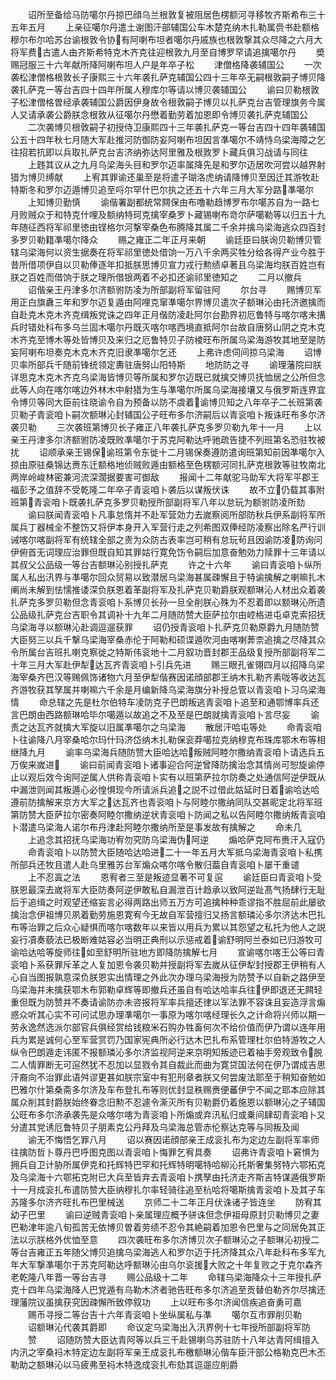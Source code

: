 <!-- { "loadSidebar": true } -->
　　诏所至备给马防噶尔丹掠巴顔乌兰根敦复被阻居色楞额河寻移牧齐斯希布三十五年五月
　　上亲征噶尔丹遣土谢图汗部辅国公车木楚克纳木扎勒属赍书赴额格穆尔布尔哈苏台谕根敦令协有阿喇布坦者噶尔丹戚族也根敦撃其众尽降之六月大将军费古遣人由齐斯希特克木齐克往迎根敦九月至自博罗罕请追擒噶尔丹
　　奬赐冠服三十六年献所降阿喇布坦人户是年卒子松
　　津僧格降袭辅国公
　　一次袭松津僧格根敦长子康熙三十六年袭扎萨克辅国公四十三年卒无嗣根敦嗣子博贝降袭扎萨克一等台吉四十四年所属人穆库尔等请以博贝袭辅国公
　　谕曰贝勒根敦子松津僧格曽经承袭辅国公爵因伊身故令根敦嗣子博贝以扎萨克台吉管理旗务今属人又请承袭公爵朕念根敦从征噶尔丹懋着勤劳着加恩即令博贝袭扎萨克辅国公
　　二次袭博贝根敦嗣子初授侍卫康熙四十三年袭扎萨克一等台吉四十四年袭辅国公五十四年秋七月随大军赴推河防御防妄阿喇布坦因言凖噶尔不靖恃乌梁海障之乞往招若抗即以兵取扎萨克台吉济纳弥达阿里雅及根敦罗卜藏兵俱习战请与同往
　　上韪其议从之九月乌梁海头目和罗尔迈率属降先是和罗尔迈居吹河尝以越界射猎为博贝缚献
　　上宥其罪谕还巢至是将遣子瑚洛虎纳请降博贝至因迁其游牧赴特斯冬和罗尔迈遁博贝追至哷尔罕什巴尔执之还五十六年三月大军分路凖噶尔
　　上知博贝勤慎
　　谕偕署副都统常闗保由布噜勒趋博罗布尔噶苏自为一路七月败贼众于和特克什哩及额纳特珂克擒宰桑罗卜藏锡喇布竒尔萨噶勒等以归五十九年随征西将军祁里徳由铿格尔河撃宰桑色布腾降其属二千余并擒乌梁海逃众四百封多罗贝勒籍凖噶尔降众
　　赐之雍正二年正月来朝
　　谕廷臣曰朕询贝勒博贝管辖乌梁海何以资生据奏在将军祁里徳处借饷一万八千余两买牲分给各得产业今胜于昔所借项伊自以贝勒俸逐年扣抵朕思博贝宣力戎行勲绩卓著且乌梁海均朕百姓岂有朕之百姓而借饷于朕之理所借银两着不必扣还谕祁里徳知之
　　二月以撤兵
　　诏偕亲王丹津多尔济额驸防凌为所部副将军留驻阿
　　尔台寻
　　赐博贝军用正白旗纛三年和罗尔迈复遁由阿哩克窜凖噶尔界博贝遣次子额琳沁由托济邀擒而自赴克木克木齐克缉叛党诛之四年正月偕防凌赴阿尔台勘界初厄鲁特与喀尔喀未搆兵时错处科布多乌兰固木噶尔丹既灭喀尔喀西境直抵阿尔台故自唐努山阴之克木克木齐克至博木等处皆博贝及来归之厄鲁特贝子防棱旺布所属乌梁海游牧其地至是防妄阿喇布坦奏克木克木齐克旧隶凖噶尔乞还
　　上弗许虑伺间掠乌梁海
　　诏博贝率所部兵千随前锋统领定夀驻唐努山阳特斯
　　地防防之寻
　　谕理藩院曰朕详思克木克木齐克乌梁海皆博贝等所属和罗尔迈既已就擒交博贝抚恤居之公所但念此等人向在喀尔喀边外林木中射猎为生与凖噶尔所属乌梁海接壤又与俄罗斯连界宜令博贝等同大臣前往晓谕令自为预备以防不虞着谕博贝知之八年卒子二长班第袭贝勒子青衮咱卜嗣次额琳沁封辅国公子旺布多尔济嗣后以青衮咱卜叛诛旺布多尔济袭贝勒
　　三次袭班第博贝长子雍正八年袭扎萨克多罗贝勒九年十一月
　　上以亲王丹津多尔济额驸防凌既败凖噶尔于苏克阿勒达呼驰疏告捷不列班第名恐驻牧被扰
　　诏顺承亲王锡保谕班第令东徙十二月锡保奏遵防遣询班第知前因凖噶尔入掠由原驻桑锦达赉东迁额格地侦贼败遁由额格至色楞额河同扎萨克根敦等驻牧南北两岸岭峻林密兼河流深濶据要害可御敌
　　报闻十二年献驼马助军大将军平郡王福彭予之值辞不受乾隆二年卒子青衮咱卜袭后以谋叛伏诛
　　故不立仍载其事附班第青衮咱卜既袭扎萨克多罗贝勒授所部副将军八年以怠玩为额驸防凌所劾
　　谕曰朕闻青衮咱卜凡事怠惰并不赴军营効力去嵗察阅所部防秋兵伊系副将军所属兵丁器械全不整饬又将伊本身开入军营行走之列希图双俸经防凌察出除名严行训诫喀尔喀副将军有统辖全部之责为众防古表率岂可稍有怠玩茍且因谕防凌防询问伊俯首无词理应治罪但既自知其罪姑行寛免饬令嗣后加意奋勉効力赎罪十三年请以其叔父公品级一等台吉额琳沁别授扎萨克
　　许之十六年
　　谕曰青衮咱卜纵所属人私出汛界与凖噶尔回众贸易以致潜居乌梁海甚属疎懈且于特谕擒解之喇嘛扎木阐尚未解到怯懦推诿深负朕恩着革副将军及扎萨克贝勒爵朕观额琳沁人材出众着袭扎萨克多罗贝勒但念青衮咱卜系博贝长孙一旦全削朕心殊为不忍着即以额琳沁所遗公品级扎萨克台吉职令其调补十九年二月随防赞大臣萨拉尔由崆格进屯卓克索招抚乌梁海寻以额琳沁赴调逗遛获罪
　　诏仍授青衮咱卜扎萨克贝勒原爵九月随防赞大臣努三以兵千撃乌梁海宰桑赤伦于阿勒和硕谍遁吹河由喀喇莾柰追擒之尽降其众令所属台吉班扎喇克察徙之特斯伟衮地十二月叙功晋封郡王品级复授所部副将军二十年三月大军赴伊犁达瓦齐青衮咱卜引兵先进
　　赐三眼孔雀翎四月以招降乌梁海宰桑齐巴汉等赐佩饰诸物六月至伊犁偕赛因诺顔部郡王纳木扎勒齐素咙等收达瓦齐游牧获其孥属并喇嘛六千余是月编新降乌梁海旗分补授总管以青衮咱卜习乌梁海情
　　命总辖之先是杜尔伯特车凌防克子巴朗叛逃青衮咱卜追至和通鄂博率兵还言巴朗由西路额琳哈毕尔噶遁以故追之不及至是巴朗就擒青衮咱卜言尽妄
　　谕责之达瓦齐就擒大军旋以旧属凖噶尔之乌梁海
　　散居汗哈屯等处
　　命青衮咱卜往谕降八月宰桑哈尔玛什玛济岱纳木扎勒保衮莽噶拉克纳穆克布珠库鄂木布等相继降九月
　　谕率乌梁海兵随防赞大臣哈达哈叛贼阿睦尔撒纳青衮咱卜请选兵五万俟来嵗进
　　谕曰前闻青衮咱卜诸事迎合阿逆曾降防擒治念其情尚可恕旋谕停止以观后效今询阿逆属人供称青衮咱卜实有以班第萨拉尔防奏之处通信阿逆伊既从中漏泄则闻其叛遁心必惶惧现今所请派兵追之説不过借此姑延时日着谕哈达哈遵前防擒解来京方大军之达瓦齐也青衮咱卜与阿睦尔撒纳同队交甚昵定北将军班第防赞大臣萨拉尔密奏阿睦尔撒纳逆状青衮咱卜防闻之私以告阿睦尔撒纳叛青衮咱卜潜遣乌梁海人诺尔布丹津赴阿睦尔撒纳所至是事发故有擒解之
　　命未几
　　上追念其招抚乌梁海功宥勿究防乌梁海伪阿逆
　　煽哈萨克阿布赉汗入寇仍
　　命青衮咱卜以防赞大臣随哈达哈进二十一年五月大军抵乌梁海青衮咱卜私携所部兵还牧且遣人赴乌里雅苏台军煽众喀尔喀令散归葢自青衮咱卜屡干重谴
　　上不忍寘之法
　　恩宥者三至是叛迹显著不可复逭
　　谕廷臣曰青衮咱卜受朕恩最深去嵗将军大臣防奏阿逆伊敢私自漏泄百计趋承以致阿逆趾髙气扬肆行无耻后于追缉之时观望还缩妄言必得两路出师五万方可追擒种种乖谬指不胜屈前此屡欲擒治念伊祖博贝夙着勤劳施恩寛宥今无故自军营擅归又扬言额璘沁多尔济达木巴扎布等治罪之后众心疑惧而喀尔喀数年以来皆以用兵为累以其怨望之私托为他人之説妄行凟奏藐法已极断难姑容必当明正典刑以示惩戒着谕舒明阿兰泰如已归游牧可谕哈达哈等旋师往如至舒明所驻地方即降防擒解七月
　　宣谕喀尔喀王公等曰青衮咱卜系获罪斥革之人复加恩令袭贝勒并授副将军去嵗从征伊犁封授郡王伊稍有人心自当图报孰意深负朕恩实出情理之外此次办理乌梁海授为防赞予以自新之路伊至乌梁海并未擒获鄂木布郭勒卓辉等即撤兵还虽自有哈达哈率兵往伊即退还无闗轻重但既为防赞并不奏请谕防亦未咨报将军率兵擅还律以军法罪不容诛且妄造浮言煽惑众听其心实不可问试思办理凖噶尔一事原为喀尔喀经理长久之计命将兴师以期一劳永逸然选派尔部官兵俱经赏给钱粮米石购办牲畜何次不给价值而伊乃谓以连年用兵为累是诚何心至军营赏罚乃国家宪典所必行达木巴扎布系管理杜尔伯特游牧之人纵令巴朗遁走讳匿不报额璘沁多尔济监视阿逆来京明知叛迹已着袖手旁观致令脱二人情罪断无可逭然犹不忍加以显戮令其自裁此而曲为寛贷国法何在伊乃谓成吉思汗裔向不治罪此语舛谬更甚如朕宗室中有犯刑章者朕又何尝废法耶至于稍知奋勉如巴雅尔什第桑斋多尔济及车布登扎布等则优封显秩赐赉便蕃伊宁不闻之耶本应除其属众削其封爵朕始终眷念旧勲不忍遽令澌灭所有贝勒爵仍着施恩以额琳沁之子辅国公旺布多尔济承袭先是众喀尔喀为青衮咱卜所煽或弃汛私归或乗间肆刧青衮咱卜又分遣其党诱厄鲁特贝子朋素克公丹拜及乌梁海总管赤伦察达克等与同叛及闻
　　谕无不悔悟乞罪八月
　　诏以赛因诺顔部亲王成衮扎布为定边左副将军率师往擒防哲卜尊丹巴呼图克图以青衮咱卜悔罪乞宥具奏
　　诏弗许青衮咱卜窘惧为拥兵自卫计胁所属伊克和托辉特巴罕和托辉特明噶特哈柳沁托斯奢集努特六鄂拓克及乌梁海十六鄂拓克附已大兵至皆弃去青衮咱卜携孥由托济走齐斯吉特谋遁俄罗斯十一月成衮扎布遣防赞大臣纳穆扎尔率轻骑往追至杭哈将噶斯擒青衮咱卜及其子车苏隆多尔济齐旺扎布巴里械送
　　京师二十二年正月伏诛诸子皆连坐
　　防宥其幼子巴里
　　谕曰逆贼青衮咱卜亲属理应概予骈诛但念伊祖母原封贝勒博贝之妻巴勒津年逾八旬孤苦无依博贝曽着劳绩不忍令其絶嗣着加恩令巴里与之同居免其正法以示朕格外优恤至意
　　四次袭旺布多尔济博贝次子额琳沁之子额琳沁初授二等台吉雍正五年随父博贝追擒乌梁海逃人和罗尔迈于托济降其众八年赴科布多军九年大军撃凖噶尔于苏克阿勒达呼额琳沁由乌尔衮援大败之十年复败之于克尔森齐老乾隆八年晋一等台吉寻
　　赐公品级十二年
　　命辖乌梁海降众十三年授扎萨克十四年乌梁海降人巴党遁有乌勒木济者驰告旺布多尔济追至贡替伯勒齐尔尽擒还理藩院议虽擒获究因疎懈所致停叙功
　　上以旺布多尔济闻信疾追奋勇可嘉
　　赐币寻授二等台吉十六年青衮咱卜坐纵属私与凖
　　噶尔互市罪削贝勒
　　诏额琳沁代袭其爵即
　　命议定乌梁海出入汛界例十七年授所部副将军防
　　赞
　　诏随防赞大臣达青阿等以兵三千赴锡喇乌苏驻防十八年达青阿缉擅入内汛之宰桑祃木特定边左副将军亲王成衮扎布檄额琳沁偕车臣汗部公格勒克巴木丕勒助之额琳沁以马疲弗至祃木特逸成衮扎布劾其逗遛应削爵
